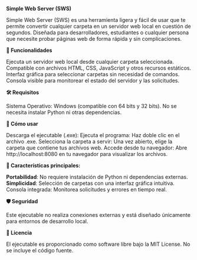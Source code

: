 **Simple Web Server (SWS)**

Simple Web Server (SWS) es una herramienta ligera y fácil de usar que te permite convertir cualquier carpeta en un servidor web local en cuestión de segundos. Diseñada para desarrolladores, estudiantes o cualquier persona que necesite probar páginas web de forma rápida y sin complicaciones.

**🚀 Funcionalidades**

Ejecuta un servidor web local desde cualquier carpeta seleccionada.
Compatible con archivos HTML, CSS, JavaScript y otros recursos estáticos.
Interfaz gráfica para seleccionar carpetas sin necesidad de comandos.
Consola visible para monitorear el estado del servidor y las solicitudes.

**🛠️ Requisitos**

Sistema Operativo: Windows (compatible con 64 bits y 32 bits).
No se necesita instalar Python ni otras dependencias.

**📂 Cómo usar**

Descarga el ejecutable (.exe):
Ejecuta el programa:
Haz doble clic en el archivo .exe.
Selecciona la carpeta a servir:
Una vez abierto, elige la carpeta que contiene tus archivos web.
Accede desde tu navegador:
Abre http://localhost:8080 en tu navegador para visualizar los archivos.

**🌟 Características principales:**

**Portabilidad**: No requiere instalación de Python ni dependencias externas.
**Simplicidad**: Selección de carpetas con una interfaz gráfica intuitiva.
Consola integrada: Monitorea solicitudes y errores en tiempo real.

**🛡️ Seguridad**

Este ejecutable no realiza conexiones externas y está diseñado únicamente para entornos de desarrollo local.

**📄 Licencia**

El ejecutable es proporcionado como software libre bajo la MIT License. No se incluye el código fuente.
